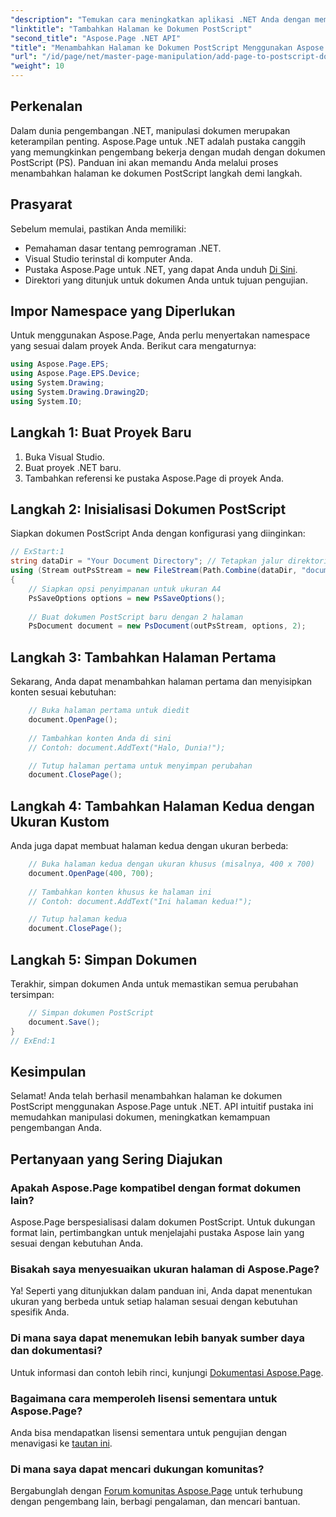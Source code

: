 ```yaml
---
"description": "Temukan cara meningkatkan aplikasi .NET Anda dengan memanipulasi dokumen PostScript menggunakan Aspose.Page. Panduan langkah demi langkah ini memberikan instruksi yang jelas tentang inisialisasi dokumen."
"linktitle": "Tambahkan Halaman ke Dokumen PostScript"
"second_title": "Aspose.Page .NET API"
"title": "Menambahkan Halaman ke Dokumen PostScript Menggunakan Aspose.Page untuk .NET"
"url": "/id/page/net/master-page-manipulation/add-page-to-postscript-document/"
"weight": 10
---
```


## Perkenalan

Dalam dunia pengembangan .NET, manipulasi dokumen merupakan keterampilan penting. Aspose.Page untuk .NET adalah pustaka canggih yang memungkinkan pengembang bekerja dengan mudah dengan dokumen PostScript (PS). Panduan ini akan memandu Anda melalui proses menambahkan halaman ke dokumen PostScript langkah demi langkah.

## Prasyarat

Sebelum memulai, pastikan Anda memiliki:

- Pemahaman dasar tentang pemrograman .NET.
- Visual Studio terinstal di komputer Anda.
- Pustaka Aspose.Page untuk .NET, yang dapat Anda unduh [Di Sini](https://releases.aspose.com/page/net/).
- Direktori yang ditunjuk untuk dokumen Anda untuk tujuan pengujian.

## Impor Namespace yang Diperlukan

Untuk menggunakan Aspose.Page, Anda perlu menyertakan namespace yang sesuai dalam proyek Anda. Berikut cara mengaturnya:

```csharp
using Aspose.Page.EPS;
using Aspose.Page.EPS.Device;
using System.Drawing;
using System.Drawing.Drawing2D;
using System.IO;
```

## Langkah 1: Buat Proyek Baru

1. Buka Visual Studio.
2. Buat proyek .NET baru.
3. Tambahkan referensi ke pustaka Aspose.Page di proyek Anda.

## Langkah 2: Inisialisasi Dokumen PostScript

Siapkan dokumen PostScript Anda dengan konfigurasi yang diinginkan:

```csharp
// ExStart:1
string dataDir = "Your Document Directory"; // Tetapkan jalur direktori dokumen Anda
using (Stream outPsStream = new FileStream(Path.Combine(dataDir, "document1.ps"), FileMode.Create))
{
    // Siapkan opsi penyimpanan untuk ukuran A4
    PsSaveOptions options = new PsSaveOptions();
    
    // Buat dokumen PostScript baru dengan 2 halaman
    PsDocument document = new PsDocument(outPsStream, options, 2);
```

## Langkah 3: Tambahkan Halaman Pertama

Sekarang, Anda dapat menambahkan halaman pertama dan menyisipkan konten sesuai kebutuhan:

```csharp
    // Buka halaman pertama untuk diedit
    document.OpenPage();
    
    // Tambahkan konten Anda di sini
    // Contoh: document.AddText("Halo, Dunia!");

    // Tutup halaman pertama untuk menyimpan perubahan
    document.ClosePage();
```

## Langkah 4: Tambahkan Halaman Kedua dengan Ukuran Kustom

Anda juga dapat membuat halaman kedua dengan ukuran berbeda:

```csharp
    // Buka halaman kedua dengan ukuran khusus (misalnya, 400 x 700)
    document.OpenPage(400, 700);
    
    // Tambahkan konten khusus ke halaman ini
    // Contoh: document.AddText("Ini halaman kedua!");

    // Tutup halaman kedua
    document.ClosePage();
```

## Langkah 5: Simpan Dokumen

Terakhir, simpan dokumen Anda untuk memastikan semua perubahan tersimpan:

```csharp
    // Simpan dokumen PostScript
    document.Save();
}
// ExEnd:1
```

## Kesimpulan

Selamat! Anda telah berhasil menambahkan halaman ke dokumen PostScript menggunakan Aspose.Page untuk .NET. API intuitif pustaka ini memudahkan manipulasi dokumen, meningkatkan kemampuan pengembangan Anda.

## Pertanyaan yang Sering Diajukan

### Apakah Aspose.Page kompatibel dengan format dokumen lain?  
Aspose.Page berspesialisasi dalam dokumen PostScript. Untuk dukungan format lain, pertimbangkan untuk menjelajahi pustaka Aspose lain yang sesuai dengan kebutuhan Anda.

### Bisakah saya menyesuaikan ukuran halaman di Aspose.Page?  
Ya! Seperti yang ditunjukkan dalam panduan ini, Anda dapat menentukan ukuran yang berbeda untuk setiap halaman sesuai dengan kebutuhan spesifik Anda.

### Di mana saya dapat menemukan lebih banyak sumber daya dan dokumentasi?  
Untuk informasi dan contoh lebih rinci, kunjungi [Dokumentasi Aspose.Page](https://reference.aspose.com/page/net/).

### Bagaimana cara memperoleh lisensi sementara untuk Aspose.Page?  
Anda bisa mendapatkan lisensi sementara untuk pengujian dengan menavigasi ke [tautan ini](https://purchase.conholdate.com/temporary-license/).

### Di mana saya dapat mencari dukungan komunitas?  
Bergabunglah dengan [Forum komunitas Aspose.Page](https://forum.aspose.com/c/page/39) untuk terhubung dengan pengembang lain, berbagi pengalaman, dan mencari bantuan.
